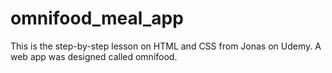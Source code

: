 # omnifood_meal_app
This is the step-by-step lesson on HTML and CSS from Jonas on Udemy. A web app was designed called omnifood.
